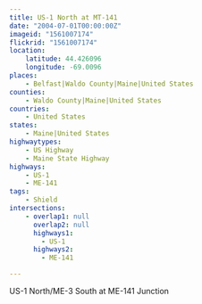 ```yaml
---
title: US-1 North at MT-141
date: "2004-07-01T00:00:00Z"
imageid: "1561007174"
flickrid: "1561007174"
location:
    latitude: 44.426096
    longitude: -69.0096
places:
    - Belfast|Waldo County|Maine|United States
counties:
    - Waldo County|Maine|United States
countries:
    - United States
states:
    - Maine|United States
highwaytypes:
    - US Highway
    - Maine State Highway
highways:
    - US-1
    - ME-141
tags:
    - Shield
intersections:
    - overlap1: null
      overlap2: null
      highways1:
        - US-1
      highways2:
        - ME-141

---
```

US-1 North/ME-3 South at ME-141 Junction